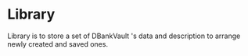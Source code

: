 # Library
Library is to store a set of DBankVault 's data and description to arrange newly created and saved ones. 
